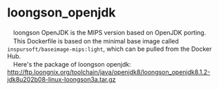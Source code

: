 # loongson_openjdk
　loongson OpenJDK is the MIPS version based on OpenJDK porting.<br>
　This Dockerfile is based on the minimal base image called `inspursoft/baseimage-mips:light`, which can be pulled from the Docker Hub.<br>
　Here's the package of loongson openjdk: http://ftp.loongnix.org/toolchain/java/openjdk8/loongson_openjdk8.1.2-jdk8u202b08-linux-loongson3a.tar.gz
